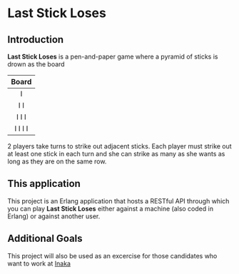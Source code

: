 # Last Stick Loses
## Introduction
**Last Stick Loses** is a pen-and-paper game where a pyramid of sticks is drown as the board

|  Board  |
|:-------:|
|    I    |
|   I I   |
|  I I I  |
| I I I I |

2 players take turns to strike out adjacent sticks. Each player must strike out at least one stick in each turn and she can strike as many as she wants as long as they are on the same row.

## This application
This project is an Erlang application that hosts a RESTful API through which you can play **Last Stick Loses** either against a machine (also coded in Erlang) or against another user.

## Additional Goals
This project will also be used as an excercise for those candidates who want to work at [Inaka](inaka.net)
